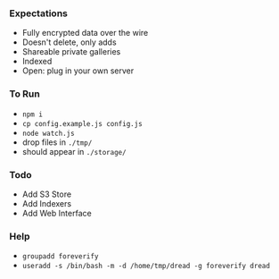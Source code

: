 ### Expectations
- Fully encrypted data over the wire
- Doesn't delete, only adds
- Shareable private galleries
- Indexed
- Open: plug in your own server

### To Run
- `npm i`
- `cp config.example.js config.js`
- `node watch.js`
- drop files in `./tmp/`
- should appear in `./storage/`

### Todo
- Add S3 Store
- Add Indexers
- Add Web Interface

### Help
- `groupadd foreverify`
- `useradd -s /bin/bash -m -d /home/tmp/dread -g foreverify dread`
